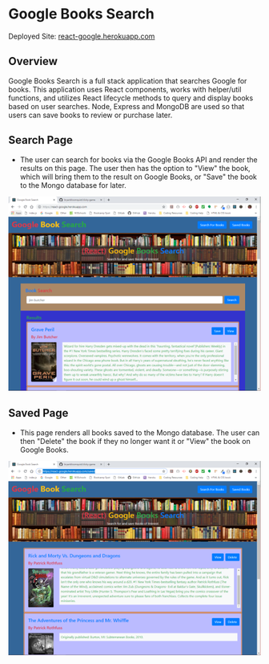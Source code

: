 # Google Books Search


Deployed Site: [react-google.herokuapp.com](https://react-google.herokuapp.com)


## Overview


Google Books Search is a full stack application that searches Google for books.  This application uses React components, works with helper/util functions, and utilizes React lifecycle methods to query and display books based on user searches. Node, Express and MongoDB are used so that users can save books to review or purchase later.


## Search Page


* The user can search for books via the Google Books API and render the results on this page.  The user then has the option to "View" the book, which will bring them to the result on Google Books, or "Save" the book to the Mongo database for later.


![Search Page Screenshot](./images/search-page.PNG)


## Saved Page


* This page renders all books saved to the Mongo database.  The user can then "Delete" the book if they no longer want it or "View" the book on Google Books.


![Saved Page Screenshot](./images/saved-page.PNG)